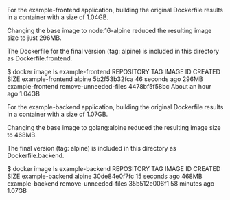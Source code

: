 For the example-frontend application, building the original Dockerfile results in a container
with a size of 1.04GB.

Changing the base image to node:16-alpine reduced the resulting image size to just 296MB.

The Dockerfile for the final version (tag: alpine) is included in this directory as Dockerfile.frontend.

$ docker image ls example-frontend
REPOSITORY         TAG                     IMAGE ID       CREATED             SIZE
example-frontend   alpine                  5b2f53b32fca   46 seconds ago      296MB
example-frontend   remove-unneeded-files   4478bf5f58bc   About an hour ago   1.04GB


For the example-backend application, building the original Dockerfile results in a container with a size of 1.07GB.

Changing the base image to golang:alpine reduced the resulting image size to 468MB.

The final version (tag: alpine) is included in this directory as Dockerfile.backend.

$ docker image ls example-backend
REPOSITORY        TAG                     IMAGE ID       CREATED             SIZE
example-backend   alpine                  30de84e0f7fc   15 seconds ago      468MB
example-backend   remove-unneeded-files   35b512e006f1   58 minutes ago      1.07GB
